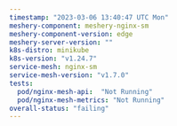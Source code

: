 ```yaml
---
timestamp: "2023-03-06 13:40:47 UTC Mon"
meshery-component: meshery-nginx-sm
meshery-component-version: edge
meshery-server-version: ""
k8s-distro: minikube
k8s-version: "v1.24.7"
service-mesh: nginx-sm
service-mesh-version: "v1.7.0"
tests:
  pod/nginx-mesh-api:  "Not Running"
  pod/nginx-mesh-metrics: "Not Running"
overall-status: "failing"
---
```


